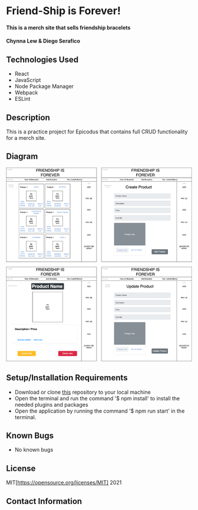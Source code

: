 # Friend-Ship is Forever!

#### This is a merch site that sells friendship bracelets

#### Chynna Lew & Diego Serafico

## Technologies Used

* React
* JavaScript
* Node Package Manager
* Webpack
* ESLint

## Description
This is a practice project for Epicodus that contains full CRUD functionality for a merch site.

## Diagram
<img src='./src/img/merch.drawio.png' alt='a diagram'/>


## Setup/Installation Requirements

* Download or clone [this](https://github.com/chynnalew/friend-ship) repository to your local machine
* Open the terminal and run the command '$ npm install' to install the needed plugins and packages
* Open the application by running the command '$ npm run start' in the terminal.

## Known Bugs

* No known bugs

## License
MIT[https://opensource.org/licenses/MIT] 2021

## Contact Information
